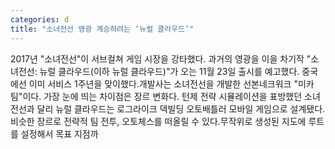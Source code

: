 ```yaml
---
categories: d
title: "소녀전선 영광 계승하려는 ‘뉴럴 클라우드’"
---
```

2017년 "소녀전선"이 서브컬쳐 게임 시장을 강타했다. 과거의 영광을 이을 차기작 "소녀전선: 뉴럴 클라우드(이하 뉴럴 클라우드)"가 오는 11월 23일 출시를 예고했다. 중국에선 이미 서비스 1주년을 맞이했다.개발사는 소녀전선을 개발한 선본네크워크 "미카팀"이다. 가장 눈에 띄는 차이점은 장르 변화다. 턴제 전략 시뮬레이션을 표방했던 소녀전선과 달리 뉴럴 클라우드는 로그라이크 덱빌딩 오토배틀러 모바일 게임으로 설계됐다. 비슷한 장르로 전략적 팀 전투, 오토체스를 떠올릴 수 있다.무작위로 생성된 지도에 루트를 설정해서 목표 지점까